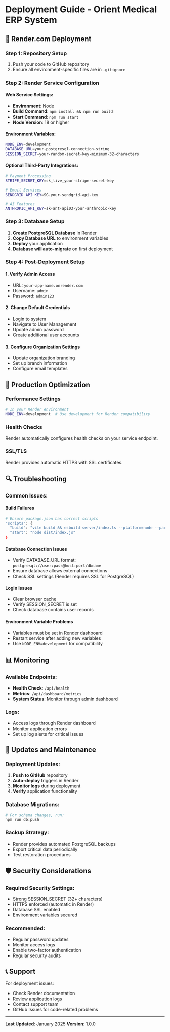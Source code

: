 # Deployment Guide - Orient Medical ERP System

## 🚀 Render.com Deployment

### Step 1: Repository Setup
1. Push your code to GitHub repository
2. Ensure all environment-specific files are in `.gitignore`

### Step 2: Render Service Configuration

#### Web Service Settings:
- **Environment**: Node
- **Build Command**: `npm install && npm run build`
- **Start Command**: `npm run start`
- **Node Version**: 18 or higher

#### Environment Variables:
```bash
NODE_ENV=development
DATABASE_URL=your-postgresql-connection-string
SESSION_SECRET=your-random-secret-key-minimum-32-characters
```

#### Optional Third-Party Integrations:
```bash
# Payment Processing
STRIPE_SECRET_KEY=sk_live_your-stripe-secret-key

# Email Services
SENDGRID_API_KEY=SG.your-sendgrid-api-key

# AI Features
ANTHROPIC_API_KEY=sk-ant-api03-your-anthropic-key
```

### Step 3: Database Setup
1. **Create PostgreSQL Database** in Render
2. **Copy Database URL** to environment variables
3. **Deploy** your application
4. **Database will auto-migrate** on first deployment

### Step 4: Post-Deployment Setup

#### 1. Verify Admin Access
- URL: `your-app-name.onrender.com`
- Username: `admin`
- Password: `admin123`

#### 2. Change Default Credentials
- Login to system
- Navigate to User Management
- Update admin password
- Create additional user accounts

#### 3. Configure Organization Settings
- Update organization branding
- Set up branch information
- Configure email templates

## 🔧 Production Optimization

### Performance Settings
```bash
# In your Render environment
NODE_ENV=development  # Use development for Render compatibility
```

### Health Checks
Render automatically configures health checks on your service endpoint.

### SSL/TLS
Render provides automatic HTTPS with SSL certificates.

## 🔍 Troubleshooting

### Common Issues:

#### Build Failures
```bash
# Ensure package.json has correct scripts
"scripts": {
  "build": "vite build && esbuild server/index.ts --platform=node --packages=external --bundle --format=esm --outdir=dist",
  "start": "node dist/index.js"
}
```

#### Database Connection Issues
- Verify DATABASE_URL format: `postgresql://user:pass@host:port/dbname`
- Ensure database allows external connections
- Check SSL settings (Render requires SSL for PostgreSQL)

#### Login Issues
- Clear browser cache
- Verify SESSION_SECRET is set
- Check database contains user records

#### Environment Variable Problems
- Variables must be set in Render dashboard
- Restart service after adding new variables
- Use `NODE_ENV=development` for compatibility

## 📊 Monitoring

### Available Endpoints:
- **Health Check**: `/api/health`
- **Metrics**: `/api/dashboard/metrics`
- **System Status**: Monitor through admin dashboard

### Logs:
- Access logs through Render dashboard
- Monitor application errors
- Set up log alerts for critical issues

## 🔄 Updates and Maintenance

### Deployment Updates:
1. **Push to GitHub** repository
2. **Auto-deploy** triggers in Render
3. **Monitor logs** during deployment
4. **Verify** application functionality

### Database Migrations:
```bash
# For schema changes, run:
npm run db:push
```

### Backup Strategy:
- Render provides automated PostgreSQL backups
- Export critical data periodically
- Test restoration procedures

## 🛡 Security Considerations

### Required Security Settings:
- Strong SESSION_SECRET (32+ characters)
- HTTPS enforced (automatic in Render)
- Database SSL enabled
- Environment variables secured

### Recommended:
- Regular password updates
- Monitor access logs
- Enable two-factor authentication
- Regular security audits

## 📞 Support

For deployment issues:
- Check Render documentation
- Review application logs
- Contact support team
- GitHub Issues for code-related problems

---

**Last Updated**: January 2025
**Version**: 1.0.0